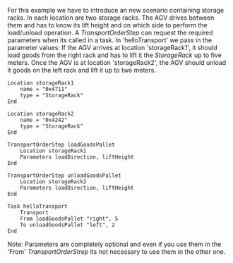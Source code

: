 For this example we have to introduce an new scenario containing storage racks. In each location are two storage racks. The AGV drives between them and has to know its lift height and on which side to perform the load/unload operation. A *TransportOrderStep* can request the required parameters when its called in a task. In 'helloTransport' we pass in the parameter values: If the AGV arrives at location 'storageRack1', it should load goods from the right rack and has to lift it the *StorageRack* up to five meters. Once the AGV is at location 'storageRack2', the AGV should unload it goods on the left rack and lift it up to two meters.

```text
Location storageRack1
    name = "0x4711"
    type = "StorageRack"
End

Location storageRack2
    name = "0x4242"
    type = "StorageRack"
End

TransportOrderStep loadGoodsPallet
    Location storageRack1
    Parameters loadDirection, liftHeight
End

TransportOrderStep unloadGoodsPallet
    Location storageRack2
    Parameters loadDirection, liftHeight
End

Task helloTransport
    Transport
    From loadGoodsPallet "right", 5
    To unloadGoodsPallet "left", 2
End
```

Note: Parameters are completely optional and even if you use them in the 'From' *TransportOrderStrep* its not necessary to use them in the other one.